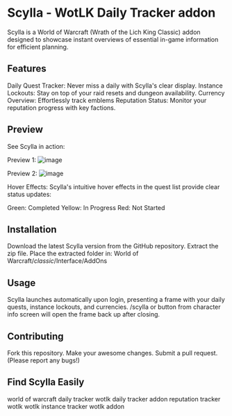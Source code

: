 # Scylla - WotLK Daily Tracker addon

Scylla is a World of Warcraft (Wrath of the Lich King Classic) addon designed to showcase instant overviews of essential in-game information for efficient planning.

## Features

Daily Quest Tracker: Never miss a daily with Scylla's clear display.
Instance Lockouts: Stay on top of your raid resets and dungeon availability.
Currency Overview: Effortlessly track emblems
Reputation Status: Monitor your reputation progress with key factions.

## Preview

See Scylla in action:

Preview 1:
![image](https://github.com/Samivv/Scylla/assets/101732172/e3d36d63-5888-4e63-ba30-bb3a7459b50c)


Preview 2: 
![image](https://github.com/Samivv/Scylla/assets/101732172/076a6c3c-e5d2-4ff5-b608-7ef580c03935)

Hover Effects:  Scylla's intuitive hover effects in the quest list provide clear status updates:

Green: Completed
Yellow: In Progress
Red: Not Started
## Installation

Download the latest Scylla version from the GitHub repository.
Extract the zip file.
Place the extracted folder in: World of Warcraft/_classic_/Interface/AddOns
## Usage

Scylla launches automatically upon login, presenting a frame with your daily quests, instance lockouts, and currencies.
/scylla or button from character info screen will open the frame back up after closing.

## Contributing

Fork this repository.
Make your awesome changes.
Submit a pull request.
(Please report any bugs!)




## Find Scylla Easily

world of warcraft daily tracker
wotlk daily tracker addon
reputation tracker wotlk
wotlk instance tracker
wotlk addon
